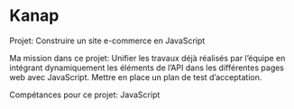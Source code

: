 # Kanap #
<p>Projet: Construire un site e-commerce en JavaScript</p>
<p>Ma mission dans ce projet: Unifier les travaux déjà réalisés par l’équipe en intégrant dynamiquement les éléments de l’API dans les différentes pages web avec JavaScript.
Mettre en place un plan de test d’acceptation.</p>
<p>Compétances pour ce projet: JavaScript</p>



